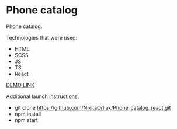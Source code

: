 # Phone catalog

Phone catalog.

Technologies that were used:
- HTML
- SCSS
- JS
- TS
- React

[DEMO LINK](https://NikitaOrliak.github.io/Phone_catalog_react/)

Additional launch instructions:
- git clone https://github.com/NikitaOrliak/Phone_catalog_react.git
- npm install
- npm start

